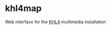 # khl4map
Web interface for the [KHL4](https://github.com/muggezifter/khl4express/wiki/KHL4) multimedia installation
